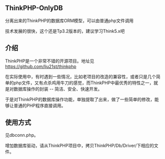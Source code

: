 ## ThinkPHP-OnlyDB

分离出来的ThinkPHP的数据库ORM模型，可以由普通php文件调用

技术发展的很快，这个还是Tp3.2版本的，建议学习Think5.x吧

## 介绍

ThinkPHP是一个非常不错的开源项目。地址见 https://github.com/liu21st/thinkphp

在实际使用中，有时遇到一些情况，比如老项目的改造的兼容性，或者只是几个简单的php文件，又有点杀鸡用牛刀的感觉，而ThinkPHP中最优秀的特性之一，就是对数据库操作的封装 -- 简洁、安全、快速开发。

于是对ThinkPHP的数据库操作功能，单独提取了出来，做了一些简单的修改，能够让普通的PHP程序直接调用。


## 使用方式

见dbconn.php。

增加数据库驱动，请从ThinkPHP项目中，拷贝ThinkPHP/Db/Driver/下相应的文件。


